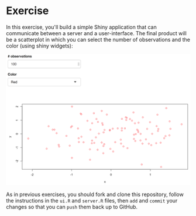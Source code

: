 # Exercise

In this exercise, you'll build a simple Shiny application that can
communicate between a server and a user-interface. The final product
will be a scatterplot in which you can select the number of
observations and the color (using shiny widgets):

![final product scatterplot](imgs/final-plot.png)

As in previous exercises, you should fork and clone this repository,
follow the instructions in the `ui.R` and `server.R` files, then `add`
and `commit` your changes so that you can `push` them back up to
GitHub.
